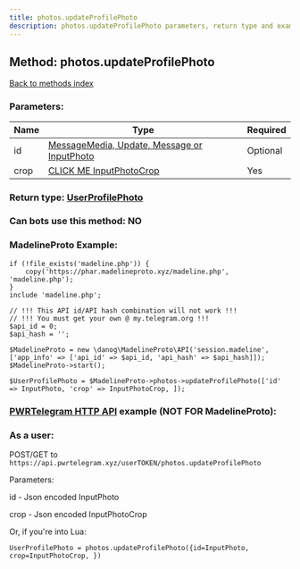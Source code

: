 ```yaml
---
title: photos.updateProfilePhoto
description: photos.updateProfilePhoto parameters, return type and example
---
```

## Method: photos.updateProfilePhoto  
[Back to methods index](index.md)


### Parameters:

| Name     |    Type       | Required |
|----------|---------------|----------|
|id|[MessageMedia, Update, Message or InputPhoto](../types/InputPhoto.md) | Optional|
|crop|[CLICK ME InputPhotoCrop](../types/InputPhotoCrop.md) | Yes|


### Return type: [UserProfilePhoto](../types/UserProfilePhoto.md)

### Can bots use this method: **NO**


### MadelineProto Example:


```
if (!file_exists('madeline.php')) {
    copy('https://phar.madelineproto.xyz/madeline.php', 'madeline.php');
}
include 'madeline.php';

// !!! This API id/API hash combination will not work !!!
// !!! You must get your own @ my.telegram.org !!!
$api_id = 0;
$api_hash = '';

$MadelineProto = new \danog\MadelineProto\API('session.madeline', ['app_info' => ['api_id' => $api_id, 'api_hash' => $api_hash]]);
$MadelineProto->start();

$UserProfilePhoto = $MadelineProto->photos->updateProfilePhoto(['id' => InputPhoto, 'crop' => InputPhotoCrop, ]);
```

### [PWRTelegram HTTP API](https://pwrtelegram.xyz) example (NOT FOR MadelineProto):



### As a user:

POST/GET to `https://api.pwrtelegram.xyz/userTOKEN/photos.updateProfilePhoto`

Parameters:

id - Json encoded InputPhoto

crop - Json encoded InputPhotoCrop




Or, if you're into Lua:

```
UserProfilePhoto = photos.updateProfilePhoto({id=InputPhoto, crop=InputPhotoCrop, })
```

